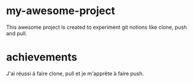 # my-awesome-project

This awesome project is created to experiment git notions like clone, push and pull.

# achievements

J'ai réussi à faire clone, pull et je m'apprête à faire push.
